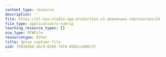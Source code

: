 ```yaml
---
content_type: resource
description: ''
file: https://ol-ocw-studio-app-production.s3.amazonaws.com/courses/24-908-creole-language-and-caribbean-identities-spring-2017/758392bd26c9029474f40362cc608c37_T8IjB94ka2g.srt
file_type: application/x-subrip
learning_resource_types: []
ocw_type: OCWFile
resourcetype: Other
title: 3play caption file
uid: 758392bd-26c9-0294-74f4-0362cc608c37
---
```

